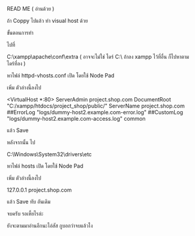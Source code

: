 READ ME ( อ่านด้วย )

ถ้า Coppy ไปแล้ว ทำ visual host ด้วย

ขั้นตอนการทำ 

ไปที่

C:\xampp\apache\conf\extra    ( อาจจะไม่ใช่ ไดร์ C:\\ ถ้าลง xampp ไว้ที่อื่น ก็ไปหาตาม ไดร์ที่ลง )

หาไฟล์ httpd-vhosts.conf  เปิด โดยใช้ Node Pad

เพิ่ม ตัวล่างนี้ลงไป

<VirtualHost *:80>
    ServerAdmin project.shop.com
    DocumentRoot "C:/xampp/htdocs/project_shop/public/"
    ServerName  project.shop.com   
    ##ErrorLog "logs/dummy-host2.example.com-error.log"
    ##CustomLog "logs/dummy-host2.example.com-access.log" common
</VirtualHost>

แล้ว Save

หลังจากนั้น ไป

C:\Windows\System32\drivers\etc

หาไฟล์  hosts เปิด โดยใช้ Node Pad 

เพิ่ม ตัวล่างนี้ลงไป

127.0.0.1	project.shop.com

แล้ว Save ทับ อันเดิม

จบครับ รอเหี้ยไรล่ะ






















ยังจะตามมาอ่านอีกนะไอ่สัส กูบอกว่าจบแล้วไง
